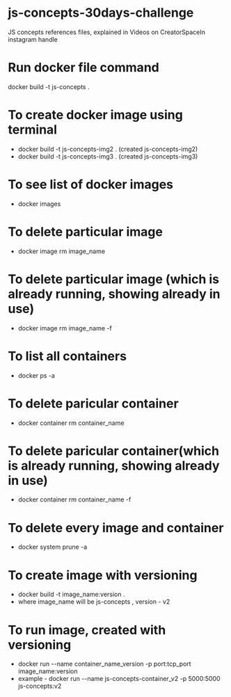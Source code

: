 # js-concepts-30days-challenge

JS concepts references files, explained in Videos on CreatorSpaceIn instagram handle

# Run docker file command

docker build -t js-concepts .

# To create docker image using terminal

- docker build -t js-concepts-img2 . (created js-concepts-img2)
- docker build -t js-concepts-img3 . (created js-concepts-img3)

# To see list of docker images

- docker images

# To delete particular image

- docker image rm image_name

# To delete particular image (which is already running, showing already in use)

- docker image rm image_name -f

# To list all containers

- docker ps -a

# To delete paricular container

- docker container rm container_name

# To delete paricular container(which is already running, showing already in use)

- docker container rm container_name -f

# To delete every image and container

- docker system prune -a

# To create image with versioning

- docker build -t image_name:version .
- where image_name will be js-concepts , version - v2

# To run image, created with versioning

- docker run --name container_name_version -p port:tcp_port image_name:version
- example - docker run --name js-concepts-container_v2 -p 5000:5000 js-concepts:v2
